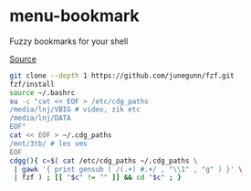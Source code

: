 # menu-bookmark
Fuzzy bookmarks for your shell

[Source](https://dmitryfrank.com/articles/shell_shortcuts)
```sh
git clone --depth 1 https://github.com/junegunn/fzf.git
fzf/install
source ~/.bashrc
su -c "cat << EOF > /etc/cdg_paths
/media/lnj/VBIG # video, zik etc
/media/lnj/DATA
EOF"
cat << EOF > ~/.cdg_paths
/mnt/3tb/ # les vms
EOF
cdgg(){ c=$( cat /etc/cdg_paths ~/.cdg_paths \
 | gawk '{ print gensub ( /(.+) #.+/ , "\\1" , "g" ) }' \
 | fzf ) ; [[ "$c" != "" ]] && cd "$c" ; }
```
